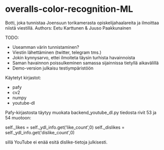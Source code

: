 # overalls-color-recognition-ML

Botti, joka tunnistaa Joensuun torikamerasta opiskelijahaalareita ja ilmoittaa niistä viestillä.
Authors: Eetu Karttunen & Juuso Paakkunainen

TODO: 
- Useamman värin tunnistaminen?
- Viestin lähettäminen (twitter, telegram tms.)
- Jokin kynnysarvo, ettei ilmoiteta täysin turhista havainnoista
- Saman havainnon poissulkeminen samassa sijainnissa tietyllä aikavälillä
- Demo-version julkaisu testiympäristöön

Käytetyt kirjastot:
- pafy
- cv2
- numpy
- youtube-dl

Pafy-kirjastosta täytyy muokata backend_youtube_dl.py tiedosta rivit 53 ja 54 muotoon:

self._likes = self._ydl_info.get('like_count',0)
self._dislikes = self._ydl_info.get('dislike_count',0)

sillä YouTube ei enää esitä dislike-tietoja julkisesti.



